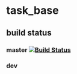 # task_base

## build status
### master [![Build Status](https://travis-ci.org/maxcong001/task_base.svg?branch=master)](https://travis-ci.org/maxcong001/task_base)
### dev 

